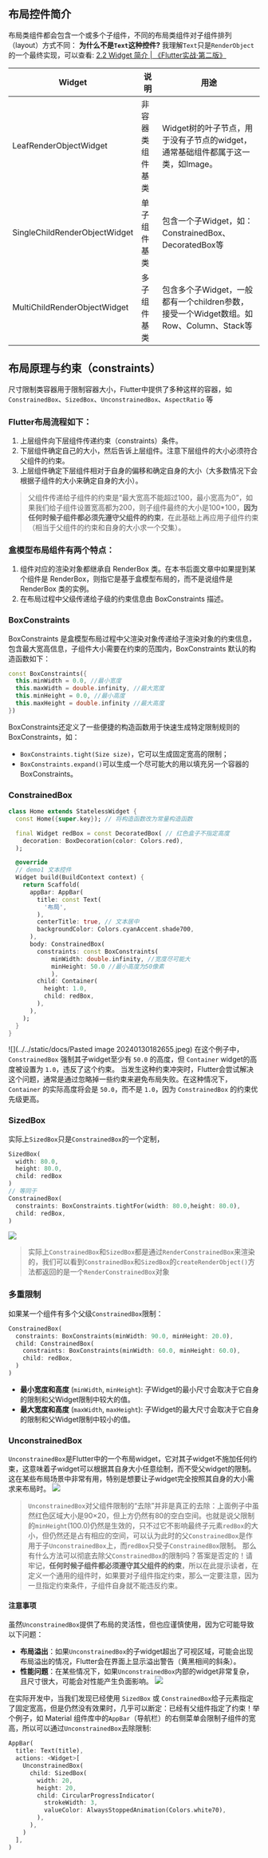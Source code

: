 ## 布局控件简介
布局类组件都会包含一个或多个子组件，不同的布局类组件对子组件排列（layout）方式不同：
**为什么不是`Text`这种控件?** 
我理解`Text`只是`RenderObject`的一个最终实现，可以查看: [2.2 Widget 简介 | 《Flutter实战·第二版》](https://book.flutterchina.club/chapter2/flutter_widget_intro.html#_2-2-3-flutter%E4%B8%AD%E7%9A%84%E5%9B%9B%E6%A3%B5%E6%A0%91)

|Widget|说明|用途|
|---|---|---|
|LeafRenderObjectWidget|非容器类组件基类|Widget树的叶子节点，用于没有子节点的widget，通常基础组件都属于这一类，如Image。|
|SingleChildRenderObjectWidget|单子组件基类|包含一个子Widget，如：ConstrainedBox、DecoratedBox等|
|MultiChildRenderObjectWidget|多子组件基类|包含多个子Widget，一般都有一个children参数，接受一个Widget数组。如Row、Column、Stack等|

## 布局原理与约束（constraints）
尺寸限制类容器用于限制容器大小，Flutter中提供了多种这样的容器，如`ConstrainedBox`、`SizedBox`、`UnconstrainedBox`、`AspectRatio` 等

### Flutter布局流程如下：
1. 上层组件向下层组件传递约束（constraints）条件。
2. 下层组件确定自己的大小，然后告诉上层组件。注意下层组件的大小必须符合父组件的约束。
3. 上层组件确定下层组件相对于自身的偏移和确定自身的大小（大多数情况下会根据子组件的大小来确定自身的大小）。
> 父组件传递给子组件的约束是“最大宽高不能超过100，最小宽高为0”，如果我们给子组件设置宽高都为200，则子组件最终的大小是100\*100，**因为任何时候子组件都必须先遵守父组件的约束**，在此基础上再应用子组件约束（相当于父组件的约束和自身的大小求一个交集）。

### 盒模型布局组件有两个特点：
1. 组件对应的渲染对象都继承自 RenderBox 类。在本书后面文章中如果提到某个组件是 RenderBox，则指它是基于盒模型布局的，而不是说组件是 RenderBox 类的实例。
2. 在布局过程中父级传递给子级的约束信息由 BoxConstraints 描述。
### BoxConstraints
BoxConstraints 是盒模型布局过程中父渲染对象传递给子渲染对象的约束信息，包含最大宽高信息，子组件大小需要在约束的范围内，BoxConstraints 默认的构造函数如下：
```dart
const BoxConstraints({
  this.minWidth = 0.0, //最小宽度
  this.maxWidth = double.infinity, //最大宽度
  this.minHeight = 0.0, //最小高度
  this.maxHeight = double.infinity //最大高度
})
```
BoxConstraints还定义了一些便捷的构造函数用于快速生成特定限制规则的BoxConstraints，如：
- `BoxConstraints.tight(Size size)`，它可以生成固定宽高的限制；
- `BoxConstraints.expand()`可以生成一个尽可能大的用以填充另一个容器的BoxConstraints。
### ConstrainedBox
```dart
class Home extends StatelessWidget {
  const Home({super.key}); // 将构造函数改为常量构造函数

  final Widget redBox = const DecoratedBox( // 红色盒子不指定高度
    decoration: BoxDecoration(color: Colors.red),
  );

  @override
  // demo1 文本控件
  Widget build(BuildContext context) {
    return Scaffold(
      appBar: AppBar(
        title: const Text(
          '布局',
        ),
        centerTitle: true, // 文本居中
        backgroundColor: Colors.cyanAccent.shade700,
      ),
      body: ConstrainedBox(
        constraints: const BoxConstraints(
            minWidth: double.infinity, //宽度尽可能大
            minHeight: 50.0 //最小高度为50像素
            ),
        child: Container(
          height: 1.0,
          child: redBox,
        ),
      ),
    );
  }
}

```
![](../../static/docs/Pasted image 20240130182655.jpeg)
在这个例子中，`ConstrainedBox` 强制其子widget至少有 `50.0` 的高度，但 `Container` widget的高度被设置为 `1.0`，违反了这个约束。
当发生这种约束冲突时，Flutter会尝试解决这个问题，通常是通过忽略掉一些约束来避免布局失败。在这种情况下，`Container` 的实际高度将会是 `50.0`，而不是 `1.0`，因为 `ConstrainedBox` 的约束优先级更高。

### SizedBox
实际上`SizedBox`只是`ConstrainedBox`的一个定制，
```dart
SizedBox(
  width: 80.0,
  height: 80.0,
  child: redBox
)
// 等同于
ConstrainedBox(
  constraints: BoxConstraints.tightFor(width: 80.0,height: 80.0),
  child: redBox, 
)
```
![](../../static/docs/Pasted%20image%2020240130183457.jpeg)
> 实际上`ConstrainedBox`和`SizedBox`都是通过`RenderConstrainedBox`来渲染的，我们可以看到`ConstrainedBox`和`SizedBox`的`createRenderObject()`方法都返回的是一个`RenderConstrainedBox`对象

### 多重限制
如果某一个组件有多个父级`ConstrainedBox`限制：
```dart
ConstrainedBox(
  constraints: BoxConstraints(minWidth: 90.0, minHeight: 20.0),
  child: ConstrainedBox(
    constraints: BoxConstraints(minWidth: 60.0, minHeight: 60.0),
    child: redBox,
  )
)
```
- **最小宽度和高度** (`minWidth`, `minHeight`): 子Widget的最小尺寸会取决于它自身的限制和父Widget限制中较大的值。
- **最大宽度和高度** (`maxWidth`, `maxHeight`): 子Widget的最大尺寸会取决于它自身的限制和父Widget限制中较小的值。
### UnconstrainedBox
`UnconstrainedBox`是Flutter中的一个布局widget，它对其子widget不施加任何约束，这意味着子widget可以根据其自身大小任意绘制，而不受父widget的限制。这在某些布局场景中非常有用，特别是想要让子widget完全按照其自身的大小需求来布局时。
![](../../static/docs/Pasted%20image%2020240130184757.jpeg)
> `UnconstrainedBox`对父组件限制的“去除”并非是真正的去除：上面例子中虽然红色区域大小是90×20，但上方仍然有80的空白空间。也就是说父限制的`minHeight`(100.0)仍然是生效的，只不过它不影响最终子元素`redBox`的大小，但仍然还是占有相应的空间，可以认为此时的父`ConstrainedBox`是作用于子`UnconstrainedBox`上，而`redBox`只受子`ConstrainedBox`限制。
那么有什么方法可以彻底去除父`ConstrainedBox`的限制吗？答案是否定的！请牢记，**任何时候子组件都必须遵守其父组件的约束**，所以在此提示读者，在定义一个通用的组件时，如果要对子组件指定约束，那么一定要注意，因为一旦指定约束条件，子组件自身就不能违反约束。

#### 注意事项
虽然`UnconstrainedBox`提供了布局的灵活性，但也应谨慎使用，因为它可能导致以下问题：
- **布局溢出**：如果`UnconstrainedBox`的子widget超出了可视区域，可能会出现布局溢出的情况，Flutter会在界面上显示溢出警告（黄黑相间的斜条）。
- **性能问题**：在某些情况下，如果`UnconstrainedBox`内部的widget非常复杂，且尺寸很大，可能会对性能产生负面影响。
![](../../static/docs/Pasted%20image%2020240130185004.jpeg)

在实际开发中，当我们发现已经使用 `SizedBox` 或 `ConstrainedBox`给子元素指定了固定宽高，但是仍然没有效果时，几乎可以断定：已经有父组件指定了约束！举个例子，如 Material 组件库中的`AppBar`（导航栏）的右侧菜单会限制子组件的宽高，所以可以通过`UnconstrainedBox`去除限制:
```dart
AppBar(
  title: Text(title),
  actions: <Widget>[
    UnconstrainedBox(
      child: SizedBox(
        width: 20,
        height: 20,
        child: CircularProgressIndicator(
          strokeWidth: 3,
          valueColor: AlwaysStoppedAnimation(Colors.white70),
        ),
      ),
    )
  ],
)

```